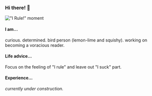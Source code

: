 ### Hi there! 👋
!["I Rule!" moment](https://media.giphy.com/media/Rhf0uSWt1P2TFqVMZK/giphy.gif)

#### I am...
curious. determined. bird person (lemon-lime and squishy). working on becoming a voracious reader.

#### Life advice...
Focus on the feeling of "I rule" and leave out "I suck" part.

#### Experience...
*currently under construction.*
